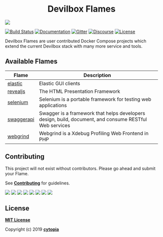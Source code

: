 <p align="center">
    <h1 align="center">Devilbox Flames</h1>
	<a target="_blank" href="https://github.com/cytopia/devilbox"><img src="https://raw.githubusercontent.com/cytopia/devilbox/master/docs/img/banner.png" /></a>
</p>

[![Build Status](https://travis-ci.com/devilbox/flames.svg?branch=master)](https://travis-ci.com/devilbox/flames)
[![Documentation](https://img.shields.io/badge/doc-readthedocs-%234CB697.svg)](https://devilbox.readthedocs.io)
[![Gitter](https://badges.gitter.im/devilbox/Lobby.svg)](https://gitter.im/devilbox/Lobby?utm_source=badge&utm_medium=badge&utm_campaign=pr-badge&utm_content=badge)
[![Discourse](https://img.shields.io/discourse/https/devilbox.discourse.group/status.svg?colorB=%234CB697)](https://devilbox.discourse.group)
[![License](https://img.shields.io/badge/license-MIT-%233DA639.svg)](https://opensource.org/licenses/MIT)

Devilbox Flames are user contributed Docker Compose projects which extend the current Devilbox stack
with many more service and tools.


## Available Flames

| Flame | Description |
|-------|-------------|
| [elastic](flames/elastic/) | Elastic GUI clients |
| [revealjs](flames/revealjs/) | The HTML Presentation Framework |
| [selenium](flames/selenium/) | Selenium is a portable framework for testing web applications |
| [swaggerapi](flames/swaggerapi/) | Swagger is a framework that helps developers design, build, document, and consume RESTful Web services |
| [webgrind](flames/webgrind/) | Webgrind is a Xdebug Profiling Web Frontend in PHP |

## Contributing

This project will not exist without contributors. Please go ahead and submit your Flame.

See **[Contributing](CONTRIBUTING.md)** for guidelines.

[![](https://sourcerer.io/fame/cytopia/devilbox/flames/images/0)](https://sourcerer.io/fame/cytopia/devilbox/flames/links/0)
[![](https://sourcerer.io/fame/cytopia/devilbox/flames/images/1)](https://sourcerer.io/fame/cytopia/devilbox/flames/links/1)
[![](https://sourcerer.io/fame/cytopia/devilbox/flames/images/2)](https://sourcerer.io/fame/cytopia/devilbox/flames/links/2)
[![](https://sourcerer.io/fame/cytopia/devilbox/flames/images/3)](https://sourcerer.io/fame/cytopia/devilbox/flames/links/3)
[![](https://sourcerer.io/fame/cytopia/devilbox/flames/images/4)](https://sourcerer.io/fame/cytopia/devilbox/flames/links/4)
[![](https://sourcerer.io/fame/cytopia/devilbox/flames/images/5)](https://sourcerer.io/fame/cytopia/devilbox/flames/links/5)
[![](https://sourcerer.io/fame/cytopia/devilbox/flames/images/6)](https://sourcerer.io/fame/cytopia/devilbox/flames/links/6)
[![](https://sourcerer.io/fame/cytopia/devilbox/flames/images/7)](https://sourcerer.io/fame/cytopia/devilbox/flames/links/7)


## License

**[MIT License](LICENSE.md)**

Copyright (c) 2019 **[cytopia](https://github.com/cytopia)**
